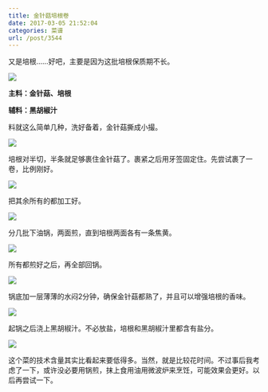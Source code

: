 ```yaml
---
title: 金针菇培根卷
date: 2017-03-05 21:52:04
categories: 菜谱
url: /post/3544
---
```


又是培根……好吧，主要是因为这批培根保质期不长。

![](https://storageapi.fleek.co/0a3a8890-e65e-47ce-93d7-0442b9209d38-bucket/blog/posts/2017-03/03-05/7.jpg)

**主料：金针菇、培根**

**辅料：黑胡椒汁**

料就这么简单几种，洗好备着，金针菇撕成小撮。

![](https://storageapi.fleek.co/0a3a8890-e65e-47ce-93d7-0442b9209d38-bucket/blog/posts/2017-03/03-05/1.jpg)

培根对半切，半条就足够裹住金针菇了。裹紧之后用牙签固定住。先尝试裹了一卷，比例刚好。

![](https://storageapi.fleek.co/0a3a8890-e65e-47ce-93d7-0442b9209d38-bucket/blog/posts/2017-03/03-05/2.jpg)

把其余所有的都加工好。

![](https://storageapi.fleek.co/0a3a8890-e65e-47ce-93d7-0442b9209d38-bucket/blog/posts/2017-03/03-05/3.jpg)

分几批下油锅，两面煎，直到培根两面各有一条焦黄。

![](https://storageapi.fleek.co/0a3a8890-e65e-47ce-93d7-0442b9209d38-bucket/blog/posts/2017-03/03-05/4.jpg)

所有都煎好之后，再全部回锅。

![](https://storageapi.fleek.co/0a3a8890-e65e-47ce-93d7-0442b9209d38-bucket/blog/posts/2017-03/03-05/5.jpg)

锅底加一层薄薄的水闷2分钟，确保金针菇都熟了，并且可以增强培根的香味。

![](https://storageapi.fleek.co/0a3a8890-e65e-47ce-93d7-0442b9209d38-bucket/blog/posts/2017-03/03-05/6.jpg)

起锅之后浇上黑胡椒汁。不必放盐，培根和黑胡椒汁里都含有盐分。

![](https://storageapi.fleek.co/0a3a8890-e65e-47ce-93d7-0442b9209d38-bucket/blog/posts/2017-03/03-05/7.jpg)

这个菜的技术含量其实比看起来要低得多。当然，就是比较花时间。不过事后我考虑了一下，或许没必要用锅煎，抹上食用油用微波炉来烹饪，可能效果会更好。以后再尝试一下。